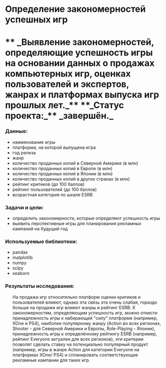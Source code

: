 <h1> Определение закономерностей успешных игр <h1>
    ** _Выявление закономерностей, определяющие успешность игры на основании данных о продажах компьютерных игр, оценках пользователей и экспертов, жанрах и платформах выпуска игр прошлых лет._**
    **_Статус проекта:_** _завершён._

<h3> Данные: </h3>
    <ul>
        <li> наименование игры </li>
        <li> платформа, на которой выпущена игра </li> 
        <li> год релиза </li>
        <li> жанр </li>
        <li> количество проданных копий в Северной Америке (в млн) </li>
        <li> количество проданных копий в Европе (в млн) </li>
        <li> количество проданных копий в Японии (в млн) </li>
        <li> количество проданных копий в других странах (в млн) </li>
        <li> рейтинг критиков (до 100 баллов) </li>
        <li> рейтинг пользователей (до 100 баллов) </li>
        <li> возрастная категория по шкале ESRB </li>
    </ul> 
    
<h3> Задачи и цели: </h3>
    <ul>
        <li> определить закономерности, которые определяют успешность игры </li>
        <li> выявить перспективные игры для планирования рекламных кампаний на будущий год </li>
    </ul>

<h3> Используемые библиотеки: </h3>
    <ul>
        <li> pandas </li>
        <li> matplotlib </li>
        <li> numpy </li>
        <li> scipy </li>
        <li> seaborn </li>
    </ul>
    
<h3> Результаты исследования: </h3>
    <ul> На продажи игр относительно платформ оценки критиков и пользователей влияют, однако эта связь эта очень слабая, гораздо больше на продажи игр влияют жанры и рейтинг ESRB. К закономерностям, определяющим успешность игр, можно отнести принадлежность игры к набирающей "силу" платформе (например, XOne и PS4), наиболее популярному жанру (Action во всех регионах, Shooter - для Северной Америки и Европы, Role-Playing - Японии), принадлежность игры к определённому рейтингу ESRB (например, рейтинг Everyone актуален для всех регионов), эти критерии позволят сделать ставку на потенциально популярный продукт (например, игры в жанре Action для категории Everyone на платформах XOne/ PS4) и спланировать соответствующие рекламные кампании для таких игр. </ul>

